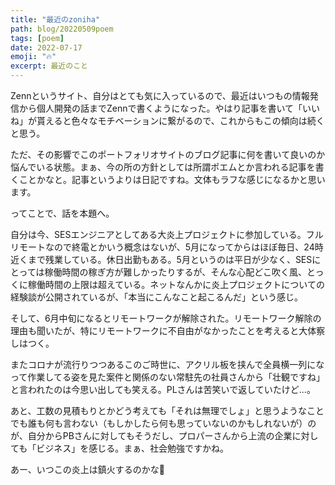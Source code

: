 ```yaml
---
title: "最近のzoniha"
path: blog/20220509poem
tags: [poem]
date: 2022-07-17
emoji: "🔥"
excerpt: 最近のこと
---
```


Zennというサイト、自分はとても気に入っているので、最近はいつもの情報発信から個人開発の話までZennで書くようになった。やはり記事を書いて「いいね」が貰えると色々なモチベーションに繋がるので、これからもこの傾向は続くと思う。

ただ、その影響でこのポートフォリオサイトのブログ記事に何を書いて良いのか悩んでいる状態。まぁ、今の所の方針としては所謂ポエムとか言われる記事を書くことかなと。記事というよりは日記ですね。文体もラフな感じになるかと思います。

ってことで、話を本題へ。

自分は今、SESエンジニアとしてある大炎上プロジェクトに参加している。フルリモートなので終電とかいう概念はないが、5月になってからはほぼ毎日、24時近くまで残業している。休日出勤もある。5月というのは平日が少なく、SESにとっては稼働時間の稼ぎ方が難しかったりするが、そんな心配どこ吹く風、とっくに稼働時間の上限は超えている。ネットなんかに炎上プロジェクトについての経験談が公開されているが、「本当にこんなこと起こるんだ」という感じ。

そして、6月中旬になるとリモートワークが解除された。リモートワーク解除の理由も聞いたが、特にリモートワークに不自由がなかったことを考えると大体察しはつく。

またコロナが流行りつつあるこのご時世に、アクリル板を挟んで全員横一列になって作業してる姿を見た案件と関係のない常駐先の社員さんから「壮観ですね」と言われたのは今思い出しても笑える。PLさんは苦笑いで返していたけど...。

あと、工数の見積もりとかどう考えても「それは無理でしょ」と思うようなことでも誰も何も言わない（もしかしたら何も思っていないのかもしれないが）のが、自分からPBさんに対してもそうだし、プロパーさんから上流の企業に対しても「ビジネス」を感じる。まぁ、社会勉強ですかね。

あー、いつこの炎上は鎮火するのかな🥱
